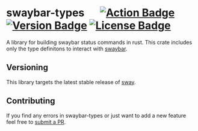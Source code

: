 # swaybar-types &emsp; [![Action Badge]][actions] [![Version Badge]][crates.io] [![License Badge]][license]

[Version Badge]: https://img.shields.io/crates/v/swaybar-types.svg
[crates.io]: https://crates.io/crates/swaybar-types
[Action Badge]: https://github.com/JayceFayne/swaybar-types/workflows/Rust/badge.svg
[actions]: https://github.com/JayceFayne/swaybar-types/actions
[License Badge]: https://img.shields.io/crates/l/syncthing.svg
[license]: https://github.com/JayceFayne/swaybar-types/blob/master/LICENSE.md

A library for building swaybar status commands in rust.
This crate includes only the type definitons to interact with [swaybar](https://github.com/swaywm/sway/blob/master/swaybar/swaybar-protocol.7.scd).

## Versioning

This library targets the latest stable release of [sway](https://github.com/swaywm/sway).

## Contributing

 If you find any errors in swaybar-types or just want to add a new feature feel free to [submit a PR](https://github.com/jaycefayne/swaybar-types/pulls).
